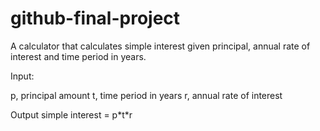 # github-final-project

A calculator that calculates simple interest given principal, annual rate of interest and time period in years.

Input:

   p, principal amount
   t, time period in years
   r, annual rate of interest
   
   
Output
   simple interest = p\*t\*r
